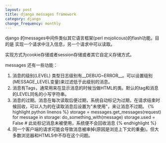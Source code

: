 ```yaml
---
layout: post
title: django messages framework
category: django
change_frequency: monthly
---
```


django 的messages中间件类似其它语言框架(perl mojolicous)的flash功能。目的是
实现一个请求中注入信息，另一个请求中可以读取。

实现方式为cookie存储或者session存储或者其它自定义存储方式。

messages 还有一些功能：

1. 消息的级别(LEVEL) 类型日志级别有__DEBUG~ERROR__。可以设置级别(MESSAGE_LEVEL变量)来过滤低于此级别的消息。
2. 消息有Tags，通常用来在显示消息的时候当做HTML的类。默认的tag和消息的LEVEL同名的小写字符串。
3. 消息的过期。消息在每次读取后便过期，系统自动标记为过期，在请求结束时候回收，可以人为的在读取消息后设置为"未使用"，来让消息不过期。
{% highlight python linenos %}
storage = messages.get_messages(request)
for message in storage:
    do_something_with(message)
storage.used = False # 此处标记消息未被使用，系统便不会回收消息
{% endhighlight %}
4. 同一个客户端的请求可能会导致消息被串掉(原因是浏览上下文的重叠)。但大多数浏览器和HTML5中不存在这个问题。
